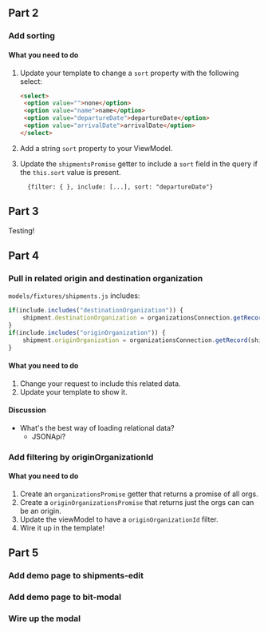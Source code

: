 ## Part 2

### Add sorting

#### What you need to do

1. Update your template to change a `sort` property with the following select:
   ```html
   <select>
   	<option value="">none</option>
   	<option value="name">name</option>
   	<option value="departureDate">departureDate</option>
   	<option value="arrivalDate">arrivalDate</option>
   </select>
	 ```
2. Add a string `sort` property to your ViewModel.
3. Update the `shipmentsPromise` getter to include a `sort` field in the query
   if the `this.sort` value is present.

   ```
	 {filter: { }, include: [...], sort: "departureDate"}
	 ```

## Part 3

Testing!


## Part 4

### Pull in related origin and destination organization

`models/fixtures/shipments.js` includes:

```js
if(include.includes("destinationOrganization")) {
	shipment.destinationOrganization = organizationsConnection.getRecord(shipment.destinationOrganizationId)
}
if(include.includes("originOrganization")) {
	shipment.originOrganization = organizationsConnection.getRecord(shipment.originOrganizationId)
}
```

#### What you need to do

1. Change your request to include this related data.
2. Update your template to show it.

#### Discussion

- What's the best way of loading relational data?
  - JSONApi?


### Add filtering by originOrganizationId

#### What you need to do


1. Create an `organizationsPromise` getter that returns a promise of all orgs.
2. Create a `originOrganizationsPromise` that returns just the orgs can can be an origin.
3. Update the viewModel to have a `originOrganizationId` filter.
4. Wire it up in the template!

## Part 5

### Add demo page to shipments-edit



### Add demo page to bit-modal


### Wire up the modal 
